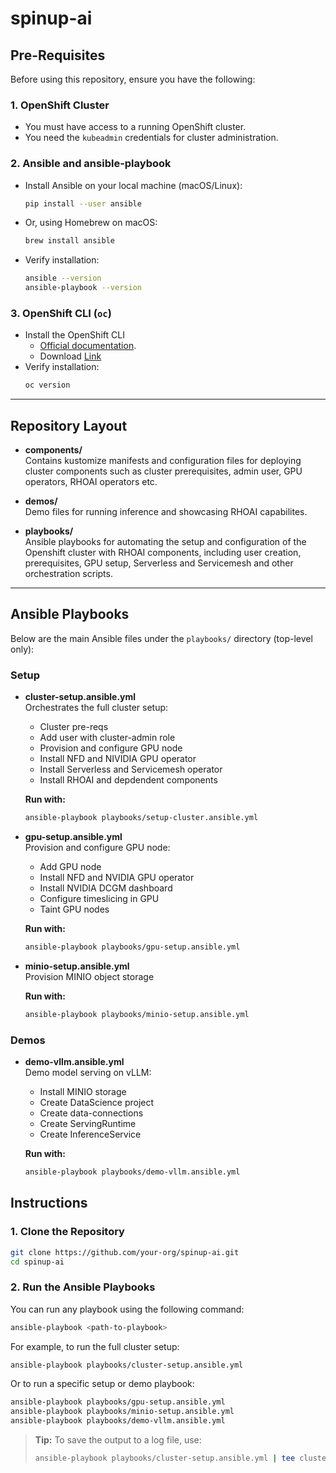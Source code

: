 # spinup-ai

## Pre-Requisites

Before using this repository, ensure you have the following:

### 1. OpenShift Cluster

- You must have access to a running OpenShift cluster.
- You need the `kubeadmin` credentials for cluster administration.

### 2. Ansible and ansible-playbook

- Install Ansible on your local machine (macOS/Linux):
  ```sh
  pip install --user ansible
  ```
- Or, using Homebrew on macOS:
  ```sh
  brew install ansible
  ```
- Verify installation:
  ```sh
  ansible --version
  ansible-playbook --version
  ```

### 3. OpenShift CLI (`oc`)

- Install the OpenShift CLI
  - [Official documentation](https://docs.openshift.com/container-platform/latest/cli_reference/openshift_cli/getting-started-cli.html).
  - Download [Link](https://access.redhat.com/downloads/content/290/ver=4.18/rhel---9/4.18.13/x86_64/product-software)
- Verify installation:
  ```sh
  oc version
  ```

---

## Repository Layout

- **components/**  
  Contains kustomize manifests and configuration files for deploying cluster components such as cluster prerequisites, admin user, GPU operators, RHOAI operators etc.

- **demos/**  
  Demo files for running inference and showcasing RHOAI capabilites.

- **playbooks/**  
  Ansible playbooks for automating the setup and configuration of the Openshift cluster with RHOAI components, including user creation, prerequisites, GPU setup, Serverless and Servicemesh and other orchestration scripts.

---

## Ansible Playbooks

Below are the main Ansible files under the `playbooks/` directory (top-level only):

### Setup

- **cluster-setup.ansible.yml**  
  Orchestrates the full cluster setup:

  - Cluster pre-reqs
  - Add user with cluster-admin role
  - Provision and configure GPU node
  - Install NFD and NIVIDIA GPU operator
  - Install Serverless and Servicemesh operator
  - Install RHOAI and depdendent components

  **Run with:**

  ```sh
  ansible-playbook playbooks/setup-cluster.ansible.yml
  ```

- **gpu-setup.ansible.yml**  
  Provision and configure GPU node:

  - Add GPU node
  - Install NFD and NVIDIA GPU operator
  - Install NVIDIA DCGM dashboard
  - Configure timeslicing in GPU
  - Taint GPU nodes

  **Run with:**

  ```sh
  ansible-playbook playbooks/gpu-setup.ansible.yml
  ```

- **minio-setup.ansible.yml**  
  Provision MINIO object storage

  **Run with:**

  ```sh
  ansible-playbook playbooks/minio-setup.ansible.yml
  ```

### Demos

- **demo-vllm.ansible.yml**  
  Demo model serving on vLLM:

  - Install MINIO storage
  - Create DataScience project
  - Create data-connections
  - Create ServingRuntime
  - Create InferenceService

  **Run with:**

  ```sh
  ansible-playbook playbooks/demo-vllm.ansible.yml
  ```

## Instructions

### 1. Clone the Repository

```sh
git clone https://github.com/your-org/spinup-ai.git
cd spinup-ai
```

### 2. Run the Ansible Playbooks

You can run any playbook using the following command:

```sh
ansible-playbook <path-to-playbook>
```

For example, to run the full cluster setup:

```sh
ansible-playbook playbooks/cluster-setup.ansible.yml
```

Or to run a specific setup or demo playbook:

```sh
ansible-playbook playbooks/gpu-setup.ansible.yml
ansible-playbook playbooks/minio-setup.ansible.yml
ansible-playbook playbooks/demo-vllm.ansible.yml
```

> **Tip:** To save the output to a log file, use:
>
> ```sh
> ansible-playbook playbooks/cluster-setup.ansible.yml | tee cluster-setup.log
> ```
